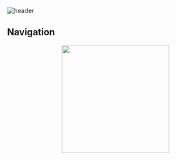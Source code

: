 ![header](https://capsule-render.vercel.app/api?type=transparent&color=Green&height=300&section=header&text=isoNMF&fontSize=90&animation=fadeIn&fontAlignY=38&desc=Isolated%20Forest%20NMF%20Gene%20Filtering!&descAlignY=51&descAlign=62)
## Navigation
<p align="center"><img src="[https://github.com/jaeminjj/isoNMF_workflow.png](https://github.com/jaeminjj/isoNMF/assets/39480335/37dd6714-c8cb-4266-b70c-b1626f5755f3)" height="250"/></p>
